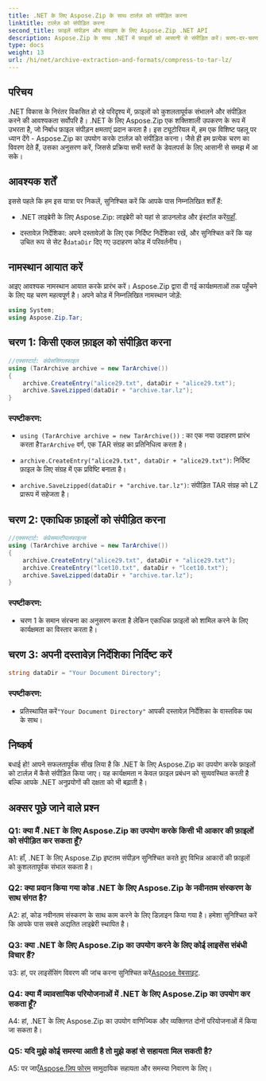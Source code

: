 ```yaml
---
title: .NET के लिए Aspose.Zip के साथ टार्लज़ को संपीड़ित करना
linktitle: टार्लज़ को संपीड़ित करना
second_title: फ़ाइलें संपीड़न और संग्रहण के लिए Aspose.Zip .NET API
description: Aspose.Zip के साथ .NET में फ़ाइलों को आसानी से संपीड़ित करें। चरण-दर-चरण टार्लज़ अभिलेखागार बनाना सीखें।
type: docs
weight: 13
url: /hi/net/archive-extraction-and-formats/compress-to-tar-lz/
---
```

## परिचय

.NET विकास के निरंतर विकसित हो रहे परिदृश्य में, फ़ाइलों को कुशलतापूर्वक संभालने और संपीड़ित करने की आवश्यकता सर्वोपरि है। .NET के लिए Aspose.Zip एक शक्तिशाली उपकरण के रूप में उभरता है, जो निर्बाध फ़ाइल संपीड़न क्षमताएं प्रदान करता है। इस ट्यूटोरियल में, हम एक विशिष्ट पहलू पर ध्यान देंगे - Aspose.Zip का उपयोग करके टार्लज़ को संपीड़ित करना। जैसे ही हम प्रत्येक चरण का विवरण देते हैं, उसका अनुसरण करें, जिससे प्रक्रिया सभी स्तरों के डेवलपर्स के लिए आसानी से समझ में आ सके।

## आवश्यक शर्तें

इससे पहले कि हम इस यात्रा पर निकलें, सुनिश्चित करें कि आपके पास निम्नलिखित शर्तें हैं:

-  .NET लाइब्रेरी के लिए Aspose.Zip: लाइब्रेरी को यहां से डाउनलोड और इंस्टॉल करें[यहाँ](https://releases.aspose.com/zip/net/).

-  दस्तावेज़ निर्देशिका: अपने दस्तावेज़ों के लिए एक निर्दिष्ट निर्देशिका रखें, और सुनिश्चित करें कि यह उचित रूप से सेट है`dataDir` दिए गए उदाहरण कोड में परिवर्तनीय।

## नामस्थान आयात करें

आइए आवश्यक नामस्थान आयात करके प्रारंभ करें। Aspose.Zip द्वारा दी गई कार्यक्षमताओं तक पहुँचने के लिए यह चरण महत्वपूर्ण है। अपने कोड में निम्नलिखित नामस्थान जोड़ें:

```csharp
using System;
using Aspose.Zip.Tar;
```

## चरण 1: किसी एकल फ़ाइल को संपीड़ित करना

```csharp
//एक्सस्टार्ट: कंप्रेससिंगलफाइल
using (TarArchive archive = new TarArchive())
{
    archive.CreateEntry("alice29.txt", dataDir + "alice29.txt");
    archive.SaveLzipped(dataDir + "archive.tar.lz");
}
```

### स्पष्टीकरण:

- `using (TarArchive archive = new TarArchive())` : का एक नया उदाहरण प्रारंभ करता है`TarArchive` वर्ग, एक TAR संग्रह का प्रतिनिधित्व करता है।

- `archive.CreateEntry("alice29.txt", dataDir + "alice29.txt")`: निर्दिष्ट फ़ाइल के लिए संग्रह में एक प्रविष्टि बनाता है।

- `archive.SaveLzipped(dataDir + "archive.tar.lz")`: संपीड़ित TAR संग्रह को LZ प्रारूप में सहेजता है।

## चरण 2: एकाधिक फ़ाइलों को संपीड़ित करना

```csharp
//एक्सस्टार्ट: कंप्रेसमल्टीपलफाइल्स
using (TarArchive archive = new TarArchive())
{
    archive.CreateEntry("alice29.txt", dataDir + "alice29.txt");
    archive.CreateEntry("lcet10.txt", dataDir + "lcet10.txt");
    archive.SaveLzipped(dataDir + "archive.tar.lz");
}
```

### स्पष्टीकरण:

- चरण 1 के समान संरचना का अनुसरण करता है लेकिन एकाधिक फ़ाइलों को शामिल करने के लिए कार्यक्षमता का विस्तार करता है।

## चरण 3: अपनी दस्तावेज़ निर्देशिका निर्दिष्ट करें


```csharp
string dataDir = "Your Document Directory";
```

### स्पष्टीकरण:

-  प्रतिस्थापित करें`"Your Document Directory"` आपकी दस्तावेज़ निर्देशिका के वास्तविक पथ के साथ।

## निष्कर्ष

बधाई हो! आपने सफलतापूर्वक सीख लिया है कि .NET के लिए Aspose.Zip का उपयोग करके फ़ाइलों को टार्लज़ में कैसे संपीड़ित किया जाए। यह कार्यक्षमता न केवल फ़ाइल प्रबंधन को सुव्यवस्थित करती है बल्कि आपके .NET अनुप्रयोगों की दक्षता को भी बढ़ाती है।

## अक्सर पूछे जाने वाले प्रश्न

### Q1: क्या मैं .NET के लिए Aspose.Zip का उपयोग करके किसी भी आकार की फ़ाइलों को संपीड़ित कर सकता हूँ?

A1: हाँ, .NET के लिए Aspose.Zip इष्टतम संपीड़न सुनिश्चित करते हुए विभिन्न आकारों की फ़ाइलों को कुशलतापूर्वक संभाल सकता है।

### Q2: क्या प्रदान किया गया कोड .NET के लिए Aspose.Zip के नवीनतम संस्करण के साथ संगत है?

A2: हां, कोड नवीनतम संस्करण के साथ काम करने के लिए डिज़ाइन किया गया है। हमेशा सुनिश्चित करें कि आपके पास सबसे अद्यतित लाइब्रेरी स्थापित है।

### Q3: क्या .NET के लिए Aspose.Zip का उपयोग करने के लिए कोई लाइसेंस संबंधी विचार हैं?

 उ3: हां, पर लाइसेंसिंग विवरण की जांच करना सुनिश्चित करें[Aspose वेबसाइट](https://purchase.aspose.com/buy).

### Q4: क्या मैं व्यावसायिक परियोजनाओं में .NET के लिए Aspose.Zip का उपयोग कर सकता हूँ?

A4: हां, .NET के लिए Aspose.Zip का उपयोग वाणिज्यिक और व्यक्तिगत दोनों परियोजनाओं में किया जा सकता है।

### Q5: यदि मुझे कोई समस्या आती है तो मुझे कहां से सहायता मिल सकती है?

 A5: पर जाएँ[Aspose.ज़िप फोरम](https://forum.aspose.com/c/zip/37) सामुदायिक सहायता और समस्या निवारण के लिए।